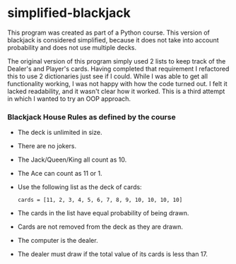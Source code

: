 # simplified-blackjack

This program was created as part of a Python course. This version
of blackjack is considered simplified, because it does not take 
into account probability and does not use multiple decks. 

The original version of this program simply used 2 lists to keep 
track of the Dealer's and Player's cards. Having completed that 
requirement I refactored this to use 2 dictionaries just see if I 
could. While I was able to get all functionality working, I was 
not happy with how the code turned out. I felt it lacked readability, 
and it wasn't clear how it worked. This is a third attempt in which I 
wanted to try an OOP approach.

### Blackjack House Rules as defined by the course

- The deck is unlimited in size. 
- There are no jokers. 
- The Jack/Queen/King all count as 10.
- The Ace can count as 11 or 1.
- Use the following list as the deck of cards:

    `cards = [11, 2, 3, 4, 5, 6, 7, 8, 9, 10, 10, 10, 10]`

- The cards in the list have equal probability of being drawn.
- Cards are not removed from the deck as they are drawn.
- The computer is the dealer. 
- The dealer must draw if the total value of its cards is less than 17.